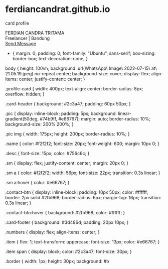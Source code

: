 # ferdiancandrat.github.io
card profile
<!DOCTYPE html>
<html lang="en">
  <head>
    <meta charset="UTF-8" />
    <meta name="viewport" content="width=device-width, initial-scale=1.0" />
    <title>Card Profile | Ferdian Candra</title>
    <link rel="stylesheet" href="https://cdnjs.cloudflare.com/ajax/libs/font-awesome/5.14.0/css/all.min.css" />
    <link rel="stylesheet" href="style.css" />
  </head>
  <body>
    <div class="profile-card">
      <div class="card-header">
        <div class="pic">
          <img src="1 (1).JPG" alt="" />
        </div>
        <div class="name">FERDIAN CANDRA TRITAMA</div>
        <div class="desc">Freelancer | Bandung</div>
        <div class="sm">
          <a href="https://www.facebook.com/ferdiancandratritam" class="fab fa-facebook-f"></a>
          <a href="https://vt.tiktok.com/ZSd5KQjvj/" class="fab fa-tiktok"></a>
          <a href="https://www.instagram.com/ferdian.ct/" class="fab fa-instagram"></a>
          <a href="https://wa.me/+6283821547978" class="fab fa-whatsapp"></a>
        </div>
        <a href="https://forms.gle/PVHBr3i4sv9WiC669" class="contact-btn">Send Message</a>
      </div>
        </div>
      </div>
    </div>
  </body>
</html>

* {
  margin: 0;
  padding: 0;
  font-family: "Ubuntu", sans-serif;
  box-sizing: border-box;
  text-decoration: none;
}

body {
  height: 100vh;
  background: url(WhatsApp\ Image\ 2022-07-15\ at\ 21.05.19.jpeg) no-repeat center;
  background-size: cover;
  display: flex;
  align-items: center;
  justify-content: center;
}

.profile-card {
  width: 400px;
  text-align: center;
  border-radius: 8px;
  overflow: hidden;
}

.card-header {
  background: #2c3a47;
  padding: 60px 50px;
}

.pic {
  display: inline-block;
  padding: 5px;
  background: linear-gradient(50deg, #74b9ff, #e66767);
  margin: auto;
  border-radius: 10%;
  background-size: 200% 200%;
}

.pic img {
  width: 175px;
  height: 200px;
  border-radius: 10%;
}

.name {
  color: #f2f2f2;
  font-size: 20px;
  font-weight: 600;
  margin: 10px 0;
}

.desc {
  font-size: 15px;
  color: #756c6c;
}

.sm {
  display: flex;
  justify-content: center;
  margin: 20px 0;
}

.sm a {
  color: #f2f2f2;
  width: 56px;
  font-size: 22px;
  transition: 0.3s linear;
}

.sm a:hover {
  color: #e66767;
}

.contact-btn {
  display: inline-block;
  padding: 10px 50px;
  color: #ffffff;
  border: 2px solid #2fb968;
  border-radius: 6px;
  margin-top: 16px;
  transition: 0.3s linear;
}

.contact-btn:hover {
  background: #2fb968;
  color: #ffffff;
}

.card-footer {
  background: #3d486d;
  padding: 20px 10px;
}

.numbers {
  display: flex;
  align-items: center;
}

.item {
  flex: 1;
  text-transform: uppercase;
  font-size: 13px;
  color: #e66767;
}

.item span {
  display: block;
  color: #2c3a47;
  font-size: 30px;
}

.border {
  width: 1px;
  height: 30px;
  background: #b
